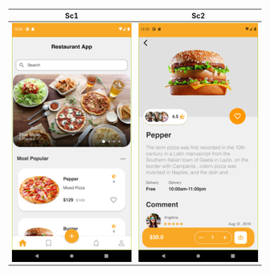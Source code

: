 

| Sc1  | Sc2 |
| ------------- | ------------- |
|  <img src="https://github.com/fluttersample/Restaurant-App/blob/main/Screenshot_1645520519.png" width="300" />| <img src="https://github.com/fluttersample/Restaurant-App/blob/main/Screenshot_1645520530.png" width="300" />  |









